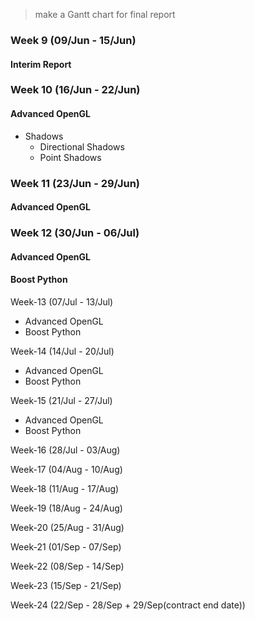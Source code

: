 > make a Gantt chart for final report

### Week 9 (09/Jun - 15/Jun) 

#### Interim Report

<!-------------------------------------------------- week 9 -------------------------------------------------->

### Week 10 (16/Jun - 22/Jun)

#### Advanced OpenGL

- Shadows
	- Directional Shadows
	- Point Shadows

<!-------------------------------------------------- week 10 -------------------------------------------------->

### Week 11 (23/Jun - 29/Jun)

#### Advanced OpenGL


<!-------------------------------------------------- week 11 -------------------------------------------------->

### Week 12 (30/Jun - 06/Jul)

#### Advanced OpenGL

#### Boost Python

<!-------------------------------------------------- week 12 -------------------------------------------------->

Week-13 (07/Jul - 13/Jul)
- Advanced OpenGL
- Boost Python

<!-------------------------------------------------- week 13 -------------------------------------------------->

Week-14 (14/Jul - 20/Jul)
- Advanced OpenGL
- Boost Python

<!-------------------------------------------------- week 14 -------------------------------------------------->

Week-15 (21/Jul - 27/Jul)
- Advanced OpenGL
- Boost Python

<!-------------------------------------------------- week 15 -------------------------------------------------->

Week-16 (28/Jul - 03/Aug)

<!-------------------------------------------------- week 16 -------------------------------------------------->

Week-17 (04/Aug - 10/Aug)

<!-------------------------------------------------- week 17 -------------------------------------------------->

Week-18 (11/Aug - 17/Aug)

<!-------------------------------------------------- week 18 -------------------------------------------------->

Week-19 (18/Aug - 24/Aug)

<!-------------------------------------------------- week 19 -------------------------------------------------->

Week-20 (25/Aug - 31/Aug)

Week-21 (01/Sep - 07/Sep)

Week-22 (08/Sep - 14/Sep)

Week-23 (15/Sep - 21/Sep)

Week-24 (22/Sep - 28/Sep + 29/Sep(contract end date))
